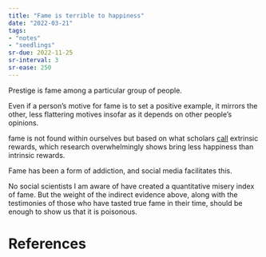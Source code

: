 ```yaml
---
title: "Fame is terrible to happiness"
date: "2022-03-21"
tags:
- "notes"
- "seedlings"
sr-due: 2022-11-25
sr-interval: 3
sr-ease: 250
---
```


Prestige is fame among a particular group of people.

Even if a person’s motive for fame is to set a positive example, it mirrors the other, less flattering motives insofar as it depends on other people’s opinions.

fame is not found within ourselves but based on what scholars [call](https://doi.org/10.1002/mar.20554) extrinsic rewards, which research overwhelmingly shows bring less happiness than intrinsic rewards.

Fame has been a form of addiction, and social media facilitates this.

No social scientists I am aware of have created a quantitative misery index of fame. But the weight of the indirect evidence above, along with the testimonies of those who have tasted true fame in their time, should be enough to show us that it is poisonous.

# References

